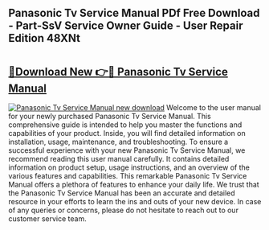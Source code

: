 ## Panasonic Tv Service Manual PDf Free Download - Part-SsV Service Owner Guide - User Repair Edition 48XNt

# <h2><a href="http://bc53123.oget.top/?id=Panasonic+Tv+Service+Manual">🔗Download New 👉🔴 Panasonic Tv Service Manual</a></h2>

[![Panasonic Tv Service Manual new download](https://i.imgur.com/5g1atiW.png)](http://bc53123.oget.top/?id=Panasonic+Tv+Service+Manual)
Welcome to the user manual for your newly purchased Panasonic Tv Service Manual. This comprehensive guide is intended to help you master the functions and capabilities of your product. Inside, you will find detailed information on installation, usage, maintenance, and troubleshooting. To ensure a successful experience with your new Panasonic Tv Service Manual, we recommend reading this user manual carefully. It contains detailed information on product setup, usage instructions, and an overview of the various features and capabilities. This remarkable Panasonic Tv Service Manual offers a plethora of features to enhance your daily life. We trust that the Panasonic Tv Service Manual has been an accurate and detailed resource in your efforts to learn the ins and outs of your new device. In case of any queries or concerns, please do not hesitate to reach out to our customer service team.
